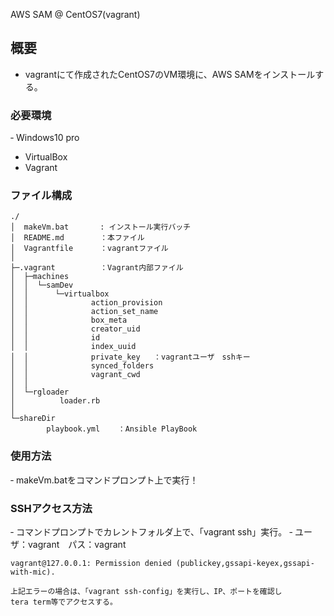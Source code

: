 AWS SAM @ CentOS7(vagrant)

## 概要
- vagrantにて作成されたCentOS7のVM環境に、AWS SAMをインストールする。

### 必要環境
‐ Windows10 pro
- VirtualBox
- Vagrant

### ファイル構成

~~~
./
│  makeVm.bat		: インストール実行バッチ
│  README.md		：本ファイル
│  Vagrantfile		：vagrantファイル
│
├─.vagrant			：Vagrant内部ファイル
│  ├─machines
│  │  └─samDev
│  │      └─virtualbox
│  │              action_provision
│  │              action_set_name
│  │              box_meta
│  │              creator_uid
│  │              id
│  │              index_uuid
│  │              private_key	：vagrantユーザ　sshキー
│  │              synced_folders
│  │              vagrant_cwd
│  │
│  └─rgloader
│          loader.rb
│
└─shareDir
        playbook.yml	：Ansible PlayBook
~~~

### 使用方法
‐ makeVm.batをコマンドプロンプト上で実行！

### SSHアクセス方法
‐ コマンドプロンプトでカレントフォルダ上で、「vagrant ssh」実行。
	‐ ユーザ：vagrant　パス：vagrant

~~~
vagrant@127.0.0.1: Permission denied (publickey,gssapi-keyex,gssapi-with-mic).

上記エラーの場合は、「vagrant ssh-config」を実行し、IP、ポートを確認し
tera term等でアクセスする。
~~~
